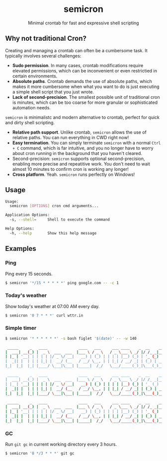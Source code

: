 <h1 align="center">semicron</h1>
<p align="center">Minimal crontab for fast and expressive shell scripting</p>

## Why not traditional Cron?

Creating and managing a crontab can often be a cumbersome task. It typically involves several challenges:

-   **Sudo permission**. In many cases, crontab modifications require elevated permissions, which can be inconvenient or even restrictied in certain environments.
-   **Absolute paths**. Crontab demands the use of absolute paths, which makes it more cumbersome when what you want to do is just executing a simple shell script that you just wrote.
-   **Lack of second-precision**. The smallest possible unit of traditional cron is minutes, which can be too coarse for more granular or sophisticated automation needs.

`semicron` is minimalistc and modern alternative to crontab, perfect for quick and dirty shell scripting.

-   **Relative path support**. Unlike crontab, `semicron` allows the use of relative paths. You can run everything in CWD right now!
-   **Easy termination**. You can simply terminate `semicron` with a normal `Ctrl + C` command, which is far intuitive, and you no longer have to worry about cron running in the background that you haven't cleared.
-   Second-precision: `semicron` supports optional second-precision, enabling more precise and repeatitive work. You don't need to wait almost 10 minutes to confirm cron is working any longer!
-   **Cross platform**. Yeah. `semicron` runs perfectly on Windows!

## Usage

```sh
Usage:
  semicron [OPTIONS] cron cmd arguments...

Application Options:
  -s, --shell=     Shell to execute the command

Help Options:
  -h, --help       Show this help message
```

## Examples

### Ping

Ping every 15 seconds.

```sh
$ semicron '*/15 * * * * *' ping google.com -- -c 1
```

### Today's weather

Show today's weather at 07:00 AM every day.

```sh
$ semicron '0 7 * * *' curl wttr.in
```

### Simple timer

```sh
$ semicron '* * * * * *' -s bash figlet '$(date)' -- -w 140

 _____     _   ____              ____   ___     ___ ____    _  __    _____ _  _     _  ______ _____   ____   ___ ____  _____
|  ___| __(_) |  _ \  ___  ___  |___ \ / _ \   / _ \___ \ _/ |/ /_ _|___ /| || |   | |/ / ___|_   _| |___ \ / _ \___ \|___ /
| |_ | '__| | | | | |/ _ \/ __|   __) | (_) | | | | |__) (_) | '_ (_) |_ \| || |_  | ' /\___ \ | |     __) | | | |__) | |_ \
|  _|| |  | | | |_| |  __/ (__   / __/ \__, | | |_| / __/ _| | (_) | ___) |__   _| | . \ ___) || |    / __/| |_| / __/ ___) |
|_|  |_|  |_| |____/ \___|\___| |_____|  /_/   \___/_____(_)_|\___(_)____/   |_|   |_|\_\____/ |_|   |_____|\___/_____|____/

 _____     _   ____              ____   ___     ___ ____    _  __    _________    _  ______ _____   ____   ___ ____  _____
|  ___| __(_) |  _ \  ___  ___  |___ \ / _ \   / _ \___ \ _/ |/ /_ _|___ / ___|  | |/ / ___|_   _| |___ \ / _ \___ \|___ /
| |_ | '__| | | | | |/ _ \/ __|   __) | (_) | | | | |__) (_) | '_ (_) |_ \___ \  | ' /\___ \ | |     __) | | | |__) | |_ \
|  _|| |  | | | |_| |  __/ (__   / __/ \__, | | |_| / __/ _| | (_) | ___) |__) | | . \ ___) || |    / __/| |_| / __/ ___) |
|_|  |_|  |_| |____/ \___|\___| |_____|  /_/   \___/_____(_)_|\___(_)____/____/  |_|\_\____/ |_|   |_____|\___/_____|____/

 _____     _   ____              ____   ___     ___ ____    _  __    _____  __     _  ______ _____   ____   ___ ____  _____
|  ___| __(_) |  _ \  ___  ___  |___ \ / _ \   / _ \___ \ _/ |/ /_ _|___ / / /_   | |/ / ___|_   _| |___ \ / _ \___ \|___ /
| |_ | '__| | | | | |/ _ \/ __|   __) | (_) | | | | |__) (_) | '_ (_) |_ \| '_ \  | ' /\___ \ | |     __) | | | |__) | |_ \
|  _|| |  | | | |_| |  __/ (__   / __/ \__, | | |_| / __/ _| | (_) | ___) | (_) | | . \ ___) || |    / __/| |_| / __/ ___) |
|_|  |_|  |_| |____/ \___|\___| |_____|  /_/   \___/_____(_)_|\___(_)____/ \___/  |_|\_\____/ |_|   |_____|\___/_____|____/
```

### GC

Run `git gc` in current working directory every 3 hours.

```sh
$ semicron '0 */3 * * *' git gc
```
